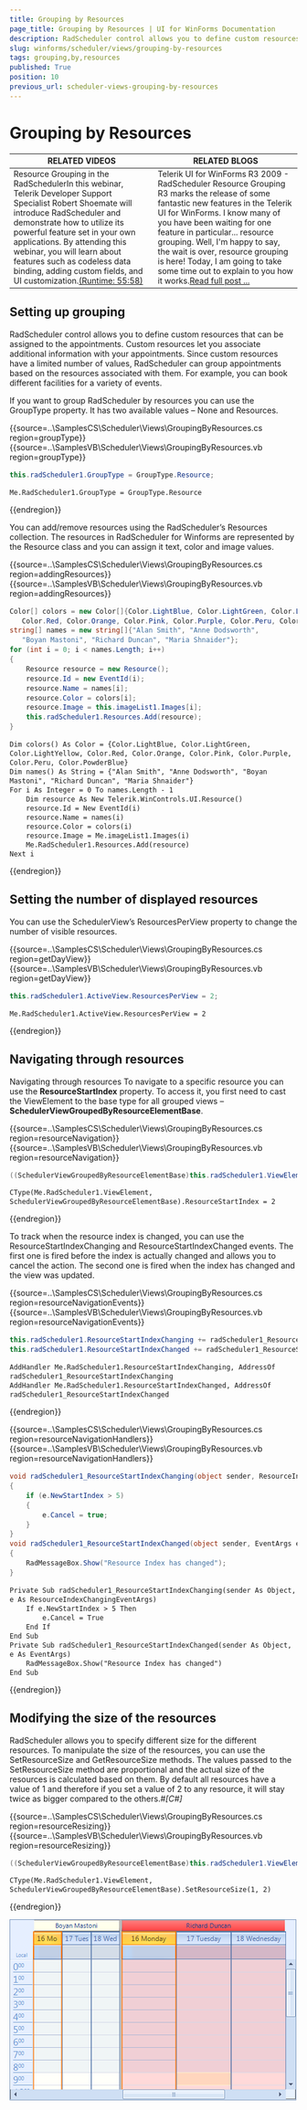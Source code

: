 ```yaml
---
title: Grouping by Resources
page_title: Grouping by Resources | UI for WinForms Documentation
description: RadScheduler control allows you to define custom resources that can be assigned to the appointments.
slug: winforms/scheduler/views/grouping-by-resources
tags: grouping,by,resources
published: True
position: 10
previous_url: scheduler-views-grouping-by-resources
---
```


# Grouping by Resources


|RELATED VIDEOS|RELATED BLOGS|
|-----|-----|
|Resource Grouping in the RadSchedulerIn this webinar, Telerik Developer Support Specialist Robert Shoemate will introduce RadScheduler and demonstrate how to utilize its powerful feature set in your own applications. By attending this webinar, you will learn about features such as codeless data binding, adding custom fields, and UI customization.[(Runtime: 55:58)](http://www.telerik.com/videos/winforms/resource-grouping-in-the-radscheduler)|Telerik UI for WinForms R3 2009 - RadScheduler Resource Grouping R3 marks the release of some fantastic new features in the Telerik UI for WinForms. I know many of you have been waiting for one feature in particular... resource grouping. Well, I'm happy to say, the wait is over, resource grouping is here! Today, I am going to take some time out to explain to you how it works.[Read full post ...](http://blogs.telerik.com/RobertShoemate/Posts/09-11-05/radcontrols_for_winforms_q3_2009_-_radscheduler_resource_grouping.aspx)|

## Setting up grouping

RadScheduler control allows you to define custom resources that can be assigned to the appointments. Custom resources let you associate additional information with your appointments. Since custom resources have a limited number of values, RadScheduler can group appointments based on the resources associated with them. For example, you can book different facilities for a variety of events.

If you want to group RadScheduler by resources you can use the GroupType property. It has two available values – None and Resources.

{{source=..\SamplesCS\Scheduler\Views\GroupingByResources.cs region=groupType}} 
{{source=..\SamplesVB\Scheduler\Views\GroupingByResources.vb region=groupType}} 

````C#
this.radScheduler1.GroupType = GroupType.Resource;

````
````VB.NET
Me.RadScheduler1.GroupType = GroupType.Resource

````

{{endregion}} 

You can add/remove resources using the RadScheduler’s Resources collection. The resources in RadScheduler for Winforms are represented by the Resource class and you can assign it text, color and image values.

{{source=..\SamplesCS\Scheduler\Views\GroupingByResources.cs region=addingResources}} 
{{source=..\SamplesVB\Scheduler\Views\GroupingByResources.vb region=addingResources}} 

````C#
Color[] colors = new Color[]{Color.LightBlue, Color.LightGreen, Color.LightYellow,
   Color.Red, Color.Orange, Color.Pink, Color.Purple, Color.Peru, Color.PowderBlue};
string[] names = new string[]{"Alan Smith", "Anne Dodsworth",
   "Boyan Mastoni", "Richard Duncan", "Maria Shnaider"};
for (int i = 0; i < names.Length; i++)
{
    Resource resource = new Resource();
    resource.Id = new EventId(i);
    resource.Name = names[i];
    resource.Color = colors[i];
    resource.Image = this.imageList1.Images[i];
    this.radScheduler1.Resources.Add(resource);
}

````
````VB.NET
Dim colors() As Color = {Color.LightBlue, Color.LightGreen, Color.LightYellow, Color.Red, Color.Orange, Color.Pink, Color.Purple, Color.Peru, Color.PowderBlue}
Dim names() As String = {"Alan Smith", "Anne Dodsworth", "Boyan Mastoni", "Richard Duncan", "Maria Shnaider"}
For i As Integer = 0 To names.Length - 1
    Dim resource As New Telerik.WinControls.UI.Resource()
    resource.Id = New EventId(i)
    resource.Name = names(i)
    resource.Color = colors(i)
    resource.Image = Me.imageList1.Images(i)
    Me.RadScheduler1.Resources.Add(resource)
Next i

````

{{endregion}} 

## Setting the number of displayed resources

You can use the SchedulerView’s ResourcesPerView property to change the number of visible resources.

{{source=..\SamplesCS\Scheduler\Views\GroupingByResources.cs region=getDayView}} 
{{source=..\SamplesVB\Scheduler\Views\GroupingByResources.vb region=getDayView}} 

````C#
this.radScheduler1.ActiveView.ResourcesPerView = 2;

````
````VB.NET
Me.RadScheduler1.ActiveView.ResourcesPerView = 2

````

{{endregion}} 

## Navigating through resources

Navigating through resources To navigate to a specific resource you can use the __ResourceStartIndex__ property. To access it, you first need to cast the ViewElement to the base type for all grouped views – __SchedulerViewGroupedByResourceElementBase__.

{{source=..\SamplesCS\Scheduler\Views\GroupingByResources.cs region=resourceNavigation}} 
{{source=..\SamplesVB\Scheduler\Views\GroupingByResources.vb region=resourceNavigation}} 

````C#
((SchedulerViewGroupedByResourceElementBase)this.radScheduler1.ViewElement).ResourceStartIndex = 2;

````
````VB.NET
CType(Me.RadScheduler1.ViewElement, SchedulerViewGroupedByResourceElementBase).ResourceStartIndex = 2

````

{{endregion}}

To track when the resource index is changed, you can use the ResourceStartIndexChanging and ResourceStartIndexChanged events. The first one is fired before the index is actually changed and allows you to cancel the action. The second one is fired when the index has changed and the view was updated.

{{source=..\SamplesCS\Scheduler\Views\GroupingByResources.cs region=resourceNavigationEvents}} 
{{source=..\SamplesVB\Scheduler\Views\GroupingByResources.vb region=resourceNavigationEvents}} 

````C#
this.radScheduler1.ResourceStartIndexChanging += radScheduler1_ResourceStartIndexChanging;
this.radScheduler1.ResourceStartIndexChanged += radScheduler1_ResourceStartIndexChanged;

````
````VB.NET
AddHandler Me.RadScheduler1.ResourceStartIndexChanging, AddressOf radScheduler1_ResourceStartIndexChanging
AddHandler Me.RadScheduler1.ResourceStartIndexChanged, AddressOf radScheduler1_ResourceStartIndexChanged

````

{{endregion}}

{{source=..\SamplesCS\Scheduler\Views\GroupingByResources.cs region=resourceNavigationHandlers}} 
{{source=..\SamplesVB\Scheduler\Views\GroupingByResources.vb region=resourceNavigationHandlers}} 

````C#
void radScheduler1_ResourceStartIndexChanging(object sender, ResourceIndexChangingEventArgs e)
{
    if (e.NewStartIndex > 5)
    {
        e.Cancel = true;
    }
}
void radScheduler1_ResourceStartIndexChanged(object sender, EventArgs e)
{
    RadMessageBox.Show("Resource Index has changed");
}

````
````VB.NET
Private Sub radScheduler1_ResourceStartIndexChanging(sender As Object, e As ResourceIndexChangingEventArgs)
    If e.NewStartIndex > 5 Then
        e.Cancel = True
    End If
End Sub
Private Sub radScheduler1_ResourceStartIndexChanged(sender As Object, e As EventArgs)
    RadMessageBox.Show("Resource Index has changed")
End Sub

````

{{endregion}} 

## Modifying the size of the resources

RadScheduler allows you to specify different size for the different resources. To manipulate the size of the resources, you can use the SetResourceSize and GetResourceSize methods. The values passed to the SetResourceSize method are proportional and the actual size of the resources is calculated based on them. By default all resources have a value of 1 and therefore if you set a value of 2 to any resource, it will stay twice as bigger compared to the others.#_[C#]_

{{source=..\SamplesCS\Scheduler\Views\GroupingByResources.cs region=resourceResizing}} 
{{source=..\SamplesVB\Scheduler\Views\GroupingByResources.vb region=resourceResizing}} 

````C#
((SchedulerViewGroupedByResourceElementBase)this.radScheduler1.ViewElement).SetResourceSize(1, 2);

````
````VB.NET
CType(Me.RadScheduler1.ViewElement, SchedulerViewGroupedByResourceElementBase).SetResourceSize(1, 2)

````

{{endregion}} 


![scheduler-views-grouping-by-resource 001](images/scheduler-views-grouping-by-resource001.png)
